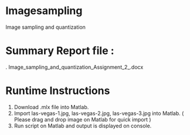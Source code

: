 # Imagesampling

Image sampling and quantization

#   Summary Report file : 
. Image_sampling_and_quantization_Assignment_2_.docx
 
 
 # Runtime Instructions 
 
 1) Download .mlx file into Matlab. 
 2) Import las-vegas-1.jpg, las-vegas-2.jpg, las-vegas-3.jpg into Matlab.  ( Please drag and drop image on Matlab for quick import )
 3) Run script on Matlab and output is displayed on console. 
 
 
